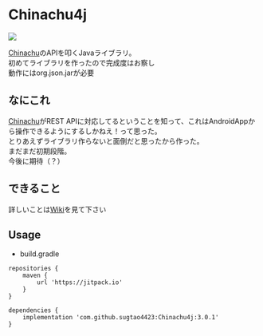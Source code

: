 # Chinachu4j
[![](https://jitpack.io/v/sugtao4423/Chinachu4j.svg)](https://jitpack.io/#sugtao4423/Chinachu4j)

[Chinachu](https://github.com/kanreisa/Chinachu/)のAPIを叩くJavaライブラリ。  
初めてライブラリを作ったので完成度はお察し  
動作にはorg.json.jarが必要

## なにこれ
[Chinachu](https://github.com/kanreisa/Chinachu/)がREST APIに対応してるということを知って、これはAndroidAppから操作できるようにするしかねえ！って思った。  
とりあえずライブラリ作らないと面倒だと思ったから作った。  
まだまだ初期段階。  
今後に期待（？）

## できること
詳しいことは[Wiki](https://github.com/sugtao4423/Chinachu4j/wiki)を見て下さい

## Usage

* build.gradle

```
repositories {
    maven {
        url 'https://jitpack.io'
    }
}

dependencies {
    implementation 'com.github.sugtao4423:Chinachu4j:3.0.1'
}
```
